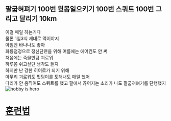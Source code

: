 ## 팔굽혀펴기 100번 윗몸일으키기 100번 스쿼트 100번 그리고 달리기 10km
이걸 매일 하는거다  
물론 1일3식 제대로 먹어야지  
아침엔 바나나도 좋아  
화룡점정으로 정신단련을 위해 여름에는 에어컨도 안 써  
처음에는 죽을만큼 괴로워  
하루쯤 쉬고싶단 생각도 들지  
하지만 난 강한 히어로가 되기 위해  
아무리 괴로워도 핏덩이를 토해내도 매일 했어  
다리가 안 움직여도 스쿼트를 했고 팔에서 끊어지는 소리가 나도 팔굽혀펴기를 단행했지  
![hobby is hero](https://image-proxy.namuwikiusercontent.com/r/http%3A%2F%2Fonepunchman-anime.net%2Fcharacter%2Fimg%2Fdetail_saitama.png)
# [훈련법](http://blog.naver.com/thegreatyong1127/220986582762)
